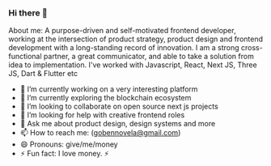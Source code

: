 ### Hi there 👋

About me: A purpose-driven and self-motivated frontend developer, working at the intersection of product strategy, product design and frontend development with a long-standing record of innovation. I am a strong cross-functional partner, a great communicator, and able to take a solution from idea to implementation. I've worked with Javascript, React, Next JS, Three JS, Dart & Flutter etc

- 🔭 I’m currently working on a very interesting platform
- 🌱 I’m currently exploring the blockchain ecosystem
- 👯 I’m looking to collaborate on open source next js projects
- 🤔 I’m looking for help with creative frontend roles
- 💬 Ask me about product design, design systems and more
- 📫 How to reach me: (gobennovela@gmail.com)
- 😄 Pronouns: give/me/money
- ⚡ Fun fact: I love money. ⚡

